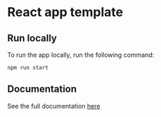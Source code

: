 # React app template

## Run locally
To run the app locally, run the following command:

```npm run start```


## Documentation
See the full documentation [here](https://docs.st.dev/docs/frontend/startup)